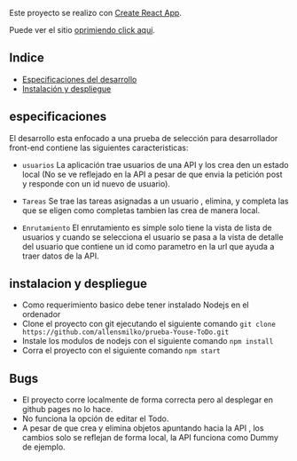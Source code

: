 Este proyecto se realizo con [Create React App](https://github.com/facebookincubator/create-react-app).

Puede ver el sitio [oprimiendo click aqui](https://github.com/allensmilko/prueba-Youse-ToDo).

## Indice

- [Especificaciones del desarrollo](#especificaciones)
- [Instalación y despliegue](#instalacion-y-despliegue)


## especificaciones

El desarrollo esta enfocado a una prueba de selección para desarrollador front-end contiene las siguientes caracteristicas:

* `usuarios` La aplicación trae usuarios de una API y los crea den un estado local (No se ve reflejado en la API a pesar de que envia la petición post y responde con un id nuevo de usuario).
* `Tareas` Se trae las tareas asignadas a un usuario , elimina, y completa las que se  eligen como completas tambien las crea de manera local.

* `Enrutamiento` El enrutamiento es simple  solo tiene la vista de lista de usuarios y cuando se selecciona el usuario se pasa a la vista de detalle del usuario que contiene un id como parametro en la url que ayuda a traer datos de la API.

## instalacion y despliegue

* Como requerimiento basico debe tener instalado Nodejs en el ordenador
* Clone el proyecto con git ejecutando el siguiente comando  `git clone https://github.com/allensmilko/prueba-Youse-ToDo.git`
* Instale los modulos de nodejs con el siguiente comando `npm install`
* Corra el proyecto con el siguiente comando `npm start`

## Bugs

* El proyecto corre localmente de forma correcta pero al desplegar en github pages no lo hace.
* No funciona  la opción de editar el Todo.
* A pesar de que crea y elimina  objetos apuntando hacia la API , los cambios solo se reflejan de forma local, la API funciona como Dummy de ejemplo.